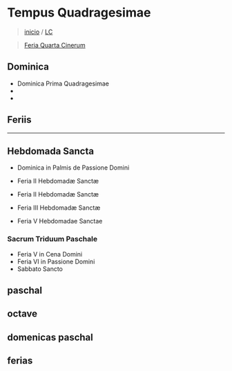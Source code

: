 # Tempus Quadragesimae
> [inicio](./README.md) / [LC](../LC.md)

> [Feria Quarta Cinerum](./quadragesima/LTQ-C.md)


## Dominica
* Dominica Prima Quadragesimae
* 
* 

## Feriis



----
## Hebdomada Sancta
* Dominica in Palmis de Passione Domini
* Feria II Hebdomadæ Sanctæ
* Feria II Hebdomadæ Sanctæ
* Feria III Hebdomadæ Sanctæ

* Feria V Hebdomadae Sanctae
### Sacrum Triduum Paschale
* Feria V in Cena Domini
* Feria VI in Passione Domini
* Sabbato Sancto

## paschal


## octave

## domenicas paschal

## ferias